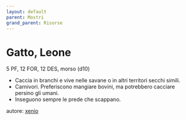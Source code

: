 ```yaml
---
layout: default
parent: Mostri
grand_parent: Risorse
---
```


# Gatto, Leone
5 PF, 12 FOR, 12 DES, morso (d10)  
- Caccia in branchi e vive nelle savane o in altri territori secchi simili.
- Carnivori. Preferiscono mangiare bovini, ma potrebbero cacciare persino gli umani.
- Inseguono sempre le prede che scappano.

autore: [xenio](https://xenioinabottle.blogspot.com)
